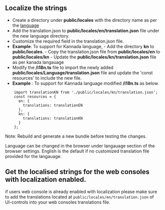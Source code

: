 ## Localize the strings

- Create a directory under **public/locales** with the directory name as per the [language](https://developers.google.com/admin-sdk/directory/v1/languages) 
 - Add the translation.json to **public/locales/en/translation.json** file under the new language directory. 
 - Customize the required field in the translation.json file. 
 - **Example**: To support for Kannada language, 
		 - Add the directory  **kn** to **public/locales**. 
		 - Copy the translation.json file from **public/locales/en**  to **public/locales/kn** 
		 - Update the **public/locales/kn/translation.json** file as per kanada langauage 
 - Modify the **/i18n.ts** file to import the newly added **public/locales/Language/translation.json** file and
   update the 'const resources' to include the new file. 
 - **Example** : To support for Kannada language modified **/i18n.ts** as below.
```
	import translationKN from './public/locales/kn/translation.json';
	const resources = {
	  en: {
		translations: translationEN
	  },
	  kn: {
		translations: translationKN
	  }
	};
```

Note: Rebuild and generate a new bundle before testing the changes.

Language can be changed in the browser under langauage section of the browser settings. English is the default if no customized translation file provided for the langauage.

## Get the localised strings for the web consoles with localization enabled.

if users web console is already enabled with localization please make sure to add the translations located at `public/locales/en/translation.json` of UI-controls into your web consoles translations file.
